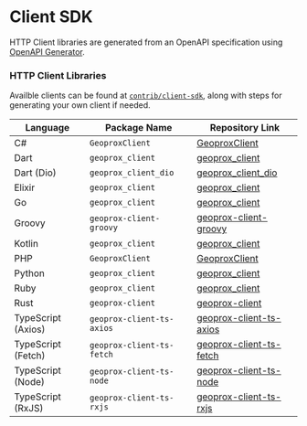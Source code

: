# Client SDK

HTTP Client libraries are generated from an OpenAPI specification using [OpenAPI Generator](https://github.com/OpenAPITools/openapi-generator/).

### HTTP Client Libraries

Availble clients can be found at [`contrib/client-sdk`](https://github.com/ezrasingh/geoprox/tree/main/contrib/client-sdk/), along with steps for generating your own client if needed.

| Language           | Package Name              | Repository Link                                                                                      |
| ------------------ | ------------------------- | ---------------------------------------------------------------------------------------------------- |
| C#                 | `GeoproxClient`           | [GeoproxClient](https://github.com/ezrasingh/geoprox/contrib/client-sdk/csharp/)                     |
| Dart               | `geoprox_client`          | [geoprox_client](https://github.com/ezrasingh/geoprox/contrib/client-sdk/dart/)                      |
| Dart (Dio)         | `geoprox_client_dio`      | [geoprox_client_dio](https://github.com/ezrasingh/geoprox/contrib/client-sdk/dart-dio/)              |
| Elixir             | `geoprox_client`          | [geoprox_client](https://github.com/ezrasingh/geoprox/contrib/client-sdk/elixir/)                    |
| Go                 | `geoprox_client`          | [geoprox_client](https://github.com/ezrasingh/geoprox/contrib/client-sdk/go/)                        |
| Groovy             | `geoprox-client-groovy`   | [geoprox-client-groovy](https://github.com/ezrasingh/geoprox/contrib/client-sdk/groovy/)             |
| Kotlin             | `geoprox_client`          | [geoprox_client](https://github.com/ezrasingh/geoprox/contrib/client-sdk/kotlin/)                    |
| PHP                | `GeoproxClient`           | [GeoproxClient](https://github.com/ezrasingh/geoprox/contrib/client-sdk/php/)                        |
| Python             | `geoprox_client`          | [geoprox_client](https://github.com/ezrasingh/geoprox/contrib/client-sdk/python/)                    |
| Ruby               | `geoprox_client`          | [geoprox_client](https://github.com/ezrasingh/geoprox/contrib/client-sdk/ruby/)                      |
| Rust               | `geoprox-client`          | [geoprox-client](https://github.com/ezrasingh/geoprox/contrib/client-sdk/rust/)                      |
| TypeScript (Axios) | `geoprox-client-ts-axios` | [geoprox-client-ts-axios](https://github.com/ezrasingh/geoprox/contrib/client-sdk/typescript-axios/) |
| TypeScript (Fetch) | `geoprox-client-ts-fetch` | [geoprox-client-ts-fetch](https://github.com/ezrasingh/geoprox/contrib/client-sdk/typescript-fetch/) |
| TypeScript (Node)  | `geoprox-client-ts-node`  | [geoprox-client-ts-node](https://github.com/ezrasingh/geoprox/contrib/client-sdk/typescript-node/)   |
| TypeScript (RxJS)  | `geoprox-client-ts-rxjs`  | [geoprox-client-ts-rxjs](https://github.com/ezrasingh/geoprox/contrib/client-sdk/typescript-rxjs/)   |
